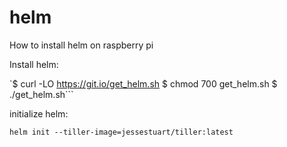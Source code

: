 # helm

How to install helm on raspberry pi

Install helm:

   `$ curl -LO https://git.io/get_helm.sh
$ chmod 700 get_helm.sh
$ ./get_helm.sh```

initialize helm:

   `helm init --tiller-image=jessestuart/tiller:latest`
